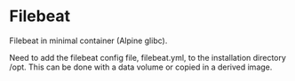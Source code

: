 # Filebeat

Filebeat in minimal container (Alpine glibc). 

Need to add the filebeat config file, filebeat.yml, to the installation directory /opt. This can be done with a data volume or copied in a derived image.
